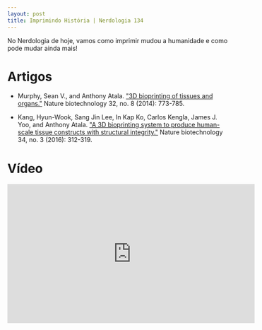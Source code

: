 ```yaml
---
layout: post
title: Imprimindo História | Nerdologia 134
---
```


No Nerdologia de hoje, vamos como imprimir mudou a humanidade e como pode mudar ainda mais!

Artigos
=====

- Murphy, Sean V., and Anthony Atala. ["3D bioprinting of tissues and organs."](http://www.nature.com/nbt/journal/v32/n8/full/nbt.2958.html) Nature biotechnology 32, no. 8 (2014): 773-785.

- Kang, Hyun-Wook, Sang Jin Lee, In Kap Ko, Carlos Kengla, James J. Yoo, and Anthony Atala. ["A 3D bioprinting system to produce human-scale tissue constructs with structural integrity."](http://www.nature.com/nbt/journal/v34/n3/full/nbt.3413.html) Nature biotechnology 34, no. 3 (2016): 312-319.

Vídeo
=====

<iframe width="560" height="315" src="https://www.youtube.com/embed/2xSRTAxcYTY" frameborder="0" allowfullscreen></iframe>

